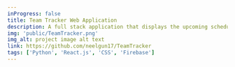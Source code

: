 ```yaml
---
inProgress: false
title: Team Tracker Web Application
description: A full stack application that displays the upcoming schedules of the users favorite sports teams
img: 'public/TeamTracker.png'
img_alt: project image alt text
link: https://github.com/neelgun17/TeamTracker
tags: ['Python', 'React.js', 'CSS', 'Firebase']
---
```

